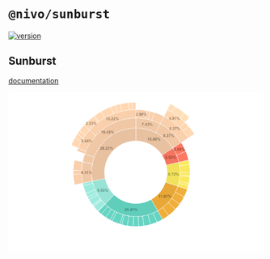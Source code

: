 # `@nivo/sunburst`

[![version](https://img.shields.io/npm/v/@nivo/sunburst.svg?style=flat-square)](https://www.npmjs.com/package/@nivo/sunburst)

## Sunburst

[documentation](http://nivo.rocks/sunburst)

![Sunburst](https://raw.githubusercontent.com/plouc/nivo/master/website/src/assets/captures/sunburst.png)
